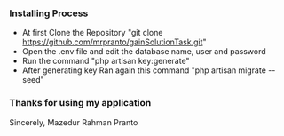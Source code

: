### Installing Process 
 
 - At first Clone the Repository "git clone https://github.com/mrpranto/gainSolutionTask.git"
 - Open the .env file and edit the database name, user and password
 - Run the command "php artisan key:generate"
 - After generating key Ran again this command "php artisan migrate --seed"


### Thanks for using my application
Sincerely,
Mazedur Rahman Pranto
